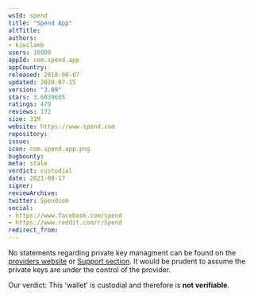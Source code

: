 ```yaml
---
wsId: spend
title: "Spend App"
altTitle: 
authors:
- kiwilamb
users: 10000
appId: com.spend.app
appCountry: 
released: 2018-08-07
updated: 2020-07-15
version: "3.09"
stars: 3.6039605
ratings: 479
reviews: 172
size: 31M
website: https://www.spend.com
repository: 
issue: 
icon: com.spend.app.png
bugbounty: 
meta: stale
verdict: custodial
date: 2021-08-17
signer: 
reviewArchive:
twitter: Spendcom
social:
- https://www.facebook.com/spend
- https://www.reddit.com/r/Spend
redirect_from:
---
```


No statements regarding private key managment can be found on the [providers website](https://www.spend.com/app) or [Support section](https://help.spend.com).
It would be prudent to assume the private keys are under the control of the provider.

Our verdict: This 'wallet' is custodial and therefore is **not verifiable**.

